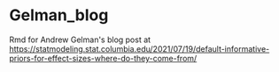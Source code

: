 # Gelman_blog
Rmd for Andrew Gelman's blog post at https://statmodeling.stat.columbia.edu/2021/07/19/default-informative-priors-for-effect-sizes-where-do-they-come-from/
